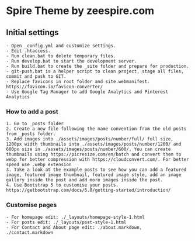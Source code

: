 # Spire Theme by zeespire.com
 
## Initial settings
    - Open _config.yml and customize settings.
    - Edit .htaccess.
    - Run clean.bat to delete temporary files.
    - Run develop.bat to start the development server.
    - Run build.bat to create the _site folder and prepare for production.
    - git-push.bat is a helper script to clean project, stage all files, commit and push to GIT.
    - Replace favicons in root folder and site.webmanifest. https://favicon.io/favicon-converter/
    - Use Google Tag Manager to add Google Analytics and Pinterest Analytics

### How to add a post
    1. Go to _posts folder
    2. Create a new file following the name convention from the old posts from _posts folder.
    3. Add images into ./assets/images/posts/number/full/ full size, 1200px width thumbnails into ./assets/images/posts/number/1200/ and 600px size in ./assets/images/posts/number/600/. You can create thumbnails using https://picresize.com/en/batch and convert them to webp for better compression with https://cloudconvert.com/. For better speed use .webp extension
    3. Take a look at the example posts to see how you can add a featured image, featured image thumbnail, featured image style, add an image gallery inside the post and add more images inside the post.
    4. Use Bootstrap 5 to customise your posts. https://getbootstrap.com/docs/5.0/getting-started/introduction/

### Customise pages
    - For homepage edit: ./_layouts/homepage-style-1.html
    - For posts edit: ./_layouts/post-style-1.html
    - For Contact and About page edit: ./about.markdown, ./contact.markdown